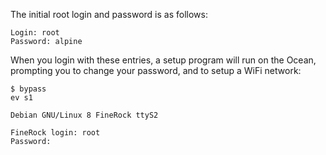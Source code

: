 The initial root login and password is as follows:

    Login: root
    Password: alpine

When you login with these entries, a setup program will run on the Ocean, prompting you to change your password, and to setup a WiFi network:

    $ bypass
    ev s1

    Debian GNU/Linux 8 FineRock ttyS2

    FineRock login: root
    Password:

